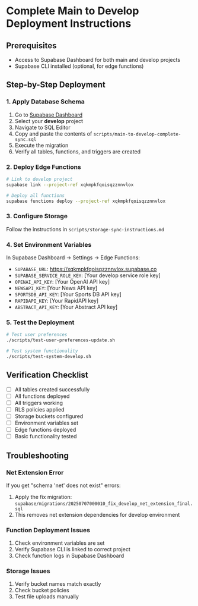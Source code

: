 # Complete Main to Develop Deployment Instructions

## Prerequisites
- Access to Supabase Dashboard for both main and develop projects
- Supabase CLI installed (optional, for edge functions)

## Step-by-Step Deployment

### 1. Apply Database Schema
1. Go to [Supabase Dashboard](https://supabase.com/dashboard)
2. Select your **develop** project
3. Navigate to SQL Editor
4. Copy and paste the contents of `scripts/main-to-develop-complete-sync.sql`
5. Execute the migration
6. Verify all tables, functions, and triggers are created

### 2. Deploy Edge Functions
```bash
# Link to develop project
supabase link --project-ref xqkmpkfqoisqzznnvlox

# Deploy all functions
supabase functions deploy --project-ref xqkmpkfqoisqzznnvlox
```

### 3. Configure Storage
Follow the instructions in `scripts/storage-sync-instructions.md`

### 4. Set Environment Variables
In Supabase Dashboard → Settings → Edge Functions:
- `SUPABASE_URL`: https://xqkmpkfqoisqzznnvlox.supabase.co
- `SUPABASE_SERVICE_ROLE_KEY`: [Your develop service role key]
- `OPENAI_API_KEY`: [Your OpenAI API key]
- `NEWSAPI_KEY`: [Your News API key]
- `SPORTSDB_API_KEY`: [Your Sports DB API key]
- `RAPIDAPI_KEY`: [Your RapidAPI key]
- `ABSTRACT_API_KEY`: [Your Abstract API key]

### 5. Test the Deployment
```bash
# Test user preferences
./scripts/test-user-preferences-update.sh

# Test system functionality
./scripts/test-system-develop.sh
```

## Verification Checklist

- [ ] All tables created successfully
- [ ] All functions deployed
- [ ] All triggers working
- [ ] RLS policies applied
- [ ] Storage buckets configured
- [ ] Environment variables set
- [ ] Edge functions deployed
- [ ] Basic functionality tested

## Troubleshooting

### Net Extension Error
If you get "schema 'net' does not exist" errors:
1. Apply the fix migration: `supabase/migrations/20250707000010_fix_develop_net_extension_final.sql`
2. This removes net extension dependencies for develop environment

### Function Deployment Issues
1. Check environment variables are set
2. Verify Supabase CLI is linked to correct project
3. Check function logs in Supabase Dashboard

### Storage Issues
1. Verify bucket names match exactly
2. Check bucket policies
3. Test file uploads manually
